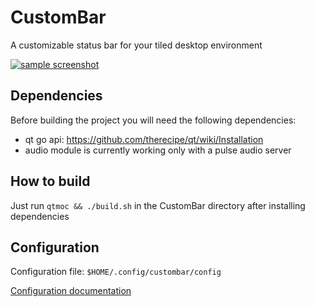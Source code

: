 # CustomBar

A customizable status bar for your tiled desktop environment

[![sample screenshot](https://i.imgur.com/5o7T9s0.png)](https://i.imgur.com/5o7T9s0.png)

## Dependencies

Before building the project you will need the following dependencies:
- qt go api: https://github.com/therecipe/qt/wiki/Installation
- audio module is currently working only with a pulse audio server

## How to build

Just run `qtmoc && ./build.sh` in the CustomBar directory after installing dependencies

## Configuration

Configuration file: `$HOME/.config/custombar/config`

[Configuration documentation](https://github.com/jakejarrett/CustomBar/wiki/Configuration)
